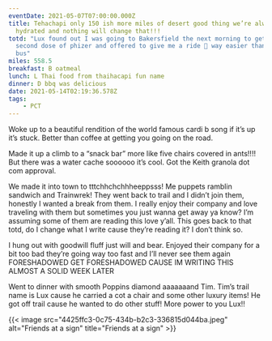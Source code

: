```yaml
---
eventDate: 2021-05-07T07:00:00.000Z
title: Tehachapi only 150 ish more miles of desert good thing we’re always
  hydrated and nothing will change that!!!
totd: "Lux found out I was going to Bakersfield the next morning to get my
  second dose of phizer and offered to give me a ride 👻 way easier than the
  bus"
miles: 558.5
breakfast: B oatmeal
lunch: L Thai food from thaihacapi fun name
dinner: D bbq was delicious
date: 2021-05-14T02:19:36.578Z
tags: 
    - PCT
---
```

Woke up to a beautiful rendition of the world famous cardi b song if it’s up it’s stuck. Better than coffee at getting you going on the road.



Made it up a climb to a “snack bar” more like five chairs covered in ants!!!! But there was a water cache soooooo it’s cool. Got the Keith granola dot com approval.



We made it into town to tttchhchchhheeppsss! Me puppets ramblin sandwich and Trainwrek! They went back to trail and I didn’t join them, honestly I wanted a break from them. I really enjoy their company and love traveling with them but sometimes you just wanna get away ya know? I’m assuming some of them are reading this love y’all. This goes back to that totd, do I change what I write cause they’re reading it? I don’t think so.



I hung out with goodwill fluff just will and bear. Enjoyed their company for a bit too bad they’re going way too fast and I’ll never see them again FORESHADOWED GET FORESHADOWED CAUSE IM WRITING THIS ALMOST A SOLID WEEK LATER



Went to dinner with smooth Poppins diamond aaaaaaand Tim. Tim’s trail name is Lux cause he carried a cot a chair and some other luxury items! He got off trail cause he wanted to do other stuff! More power to you Lux!! 



{{< image src="4425ffc3-0c75-434b-b2c3-336815d044ba.jpeg" alt="Friends at a sign" title="Friends at a sign" >}}